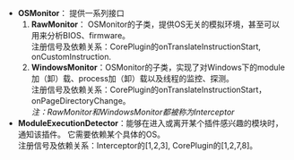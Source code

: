* **OSMonitor**： 提供一系列接口   
    1. **RawMonitor**： OSMonitor的子类，提供OS无关的模拟环境，甚至可以用来分析BIOS、firmware。   
	注册信号及依赖关系：CorePlugin的onTranslateInstructionStart, onCustomInstruction.   
    2. **WindowsMonitor**：OSMonitor的子类，实现了对Windows下的module加（卸）载、process加（卸）载以及线程的监控、探测。   
	注册信号及依赖关系：CorePlugin的onTranslateInstructionStart，onPageDirectoryChange。   
*注：RawMonitor和WindowsMonitor都被称为Interceptor*
* **ModuleExecutionDetector**：能够在进入或离开某个插件感兴趣的模块时，通知该插件。   它需要依赖某个具体的OS。   
	注册信号及依赖关系：Interceptor的[1,2,3], CorePlugin的[1,2,7,8]。

